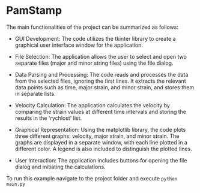 # PamStamp
The main functionalities of the project can be summarized as follows:

- GUI Development: The code utilizes the tkinter library to create a graphical user interface window for the application.

- File Selection: The application allows the user to select and open two separate files (major and minor string files) using the file dialog.

- Data Parsing and Processing: The code reads and processes the data from the selected files, ignoring the first lines. It extracts the relevant data points such as time, major strain, and minor strain, and stores them in separate lists.

- Velocity Calculation: The application calculates the velocity by comparing the strain values at different time intervals and storing the results in the 'rychlost' list.

- Graphical Representation: Using the matplotlib library, the code plots three different graphs: velocity, major strain, and minor strain. The graphs are displayed in a separate window, with each line plotted in a different color. A legend is also included to distinguish the plotted lines.

- User Interaction: The application includes buttons for opening the file dialog and initiating the calculations.

To run this example navigate to the project folder and execute ``` python main.py ```
